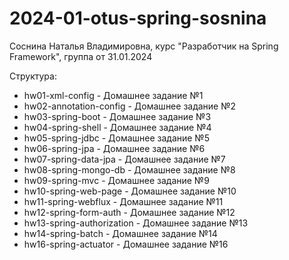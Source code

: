 # 2024-01-otus-spring-sosnina
Соснина Наталья Владимировна, 
курс "Разработчик на Spring Framework", 
группа от 31.01.2024

Структура:
- hw01-xml-config - Домашнее задание №1
- hw02-annotation-config - Домашнее задание №2
- hw03-spring-boot - Домашнее задание №3
- hw04-spring-shell - Домашнее задание №4
- hw05-spring-jdbc - Домашнее задание №5
- hw06-spring-jpa - Домашнее задание №6
- hw07-spring-data-jpa - Домашнее задание №7
- hw08-spring-mongo-db - Домашнее задание №8
- hw09-spring-mvc - Домашнее задание №9
- hw10-spring-web-page - Домашнее задание №10
- hw11-spring-webflux - Домашнее задание №11
- hw12-spring-form-auth - Домашнее задание №12
- hw13-spring-authorization - Домашнее задание №13
- hw14-spring-batch - Домашнее задание №14
- hw16-spring-actuator - Домашнее задание №16

